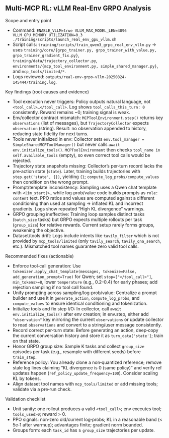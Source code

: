## Multi‑MCP RL: vLLM Real‑Env GRPO Analysis

Scope and entry point
- Command: `ENABLE_VLLM=true VLLM_MAX_MODEL_LEN=4096 VLLM_GPU_MEMORY_UTILIZATION=0.3 ./training/scripts/launch_real_env_gpu_vllm.sh`
- Script calls: `training/scripts/train_qwen3_grpo_real_env_vllm.py` → uses `training/core/{grpo_trainer.py, grpo_trainer_with_value.py, grpo_trainer_gradient_fix.py}`, `training/data/trajectory_collector.py`, `environments/{mcp_tool_environment.py, simple_shared_manager.py}`, and `mcp_tools/limited/*`.
- Logs reviewed: `outputs/real-env-grpo-vllm-20250824-145444/training.log`.

Key findings (root causes and evidence)
- Tool execution never triggers: Policy outputs natural language, not `<tool_call>…</tool_call>`. Log shows `tool_calls_this_turn: 0` consistently. Reward remains ~0; training signal is weak.
- Env/collector contract mismatch: `MCPToolEnvironment.step()` returns key `observations` (list of messages), but `TrajectoryCollector` expects `observation` (string). Result: no observation appended to history, reducing state fidelity for next turns.
- Tools never initialized in env: Collector sets `env.tool_manager = SimpleSharedMCPToolManager()` but never calls `await env.initialize_tools()`. `MCPToolEnvironment` then checks `tool_name in self.available_tools` (empty), so even correct tool calls would be rejected.
- Trajectory state snapshots missing: Collector’s per‑turn record lacks the pre‑action state (`state`). Later, training builds trajectories with `step.get('state', {})`, yielding `{}`; `compute_log_probs/compute_values` then condition on the wrong prompt.
- Prompt/template inconsistency: Sampling uses a Qwen chat template with `<|im_start|>…` while log‑prob/value code builds prompts as `role: content` text. PPO ratios and values are computed against a different conditioning than used at sampling → inflated KL and incorrect gradients. Logs show repeated “High KL divergence” warnings.
- GRPO grouping ineffective: Training loop samples distinct tasks (`batch_size` tasks) but GRPO expects multiple rollouts per task (`group_size`) for relative rewards. Current setup rarely forms groups, weakening the objective.
- Dataset/tools drift: Logs include intents like `tavily_filter` which is not provided by `mcp_tools/limited` (only `tavily_search`, `tavily_qna_search`, etc.). Mismatched tool names guarantee zero valid tool calls.

Recommended fixes (actionable)
- Enforce tool‑call generation: Use `tokenizer.apply_chat_template(messages, tokenize=False, add_generation_prompt=True)` for Qwen; set `stop=["</tool_call>"]`, `min_tokens>=8`, lower `temperature` (e.g., 0.2–0.4) for early phases; add rejection sampling if no tool call found.
- Unify prompting across sampling/log‑prob/value: Centralize a prompt builder and use it in `generate_action`, `compute_log_probs`, and `compute_values` to ensure identical conditioning and tokenization.
- Initialize tools and fix step I/O: In collector, call `await env.initialize_tools()` after env creation; in env.step, either add `"observation"` key mirroring the current `observations` or update collector to read `observations` and convert to a string/user message consistently.
- Record correct per‑turn state: Before generating an action, deep‑copy the current conversation history and store it as `turn_data['state']`; train on that state.
- Honor GRPO group size: Sample K tasks and collect `group_size` episodes per task (e.g., resample with different seeds) before `train_step`.
- Reference policy: You already clone a non‑quantized reference; remove stale log lines claiming “KL divergence is 0 (same policy)” and verify ref updates happen (`ref_policy_update_frequency≈100`). Consider scaling KL by tokens.
- Align dataset tool names with `mcp_tools/limited` or add missing tools; validate via a pre‑run check.

Validation checklist
- Unit sanity: one rollout produces a valid `<tool_call>`; env executes tool; `tools_used>0`; reward > 0.
- PPO signals: non‑zero old/current log‑probs; KL in a reasonable band (< 5e‑1 after warmup); advantages finite; gradient norm bounded.
- Groups form: each `task_id` has ≥ `group_size` trajectories per update.

